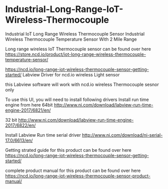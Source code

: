 # Industrial-Long-Range-IoT-Wireless-Thermocouple
Industrial IoT Long Range Wireless Thermocouple Sensor
Industrial Wireless Thermocouple Temperature Sensor With 2 Mile Range 

Long range wireless IoT Thermocouple sensor can be found over here https://store.ncd.io/product/iot-long-range-wireless-thermocouple-temperature-sensor/

https://ncd.io/long-range-iot-wireless-thermocouple-sensor-getting-started/ Labview Driver for ncd.io wireless Light sensor

this Labview software will work with ncd.io wireless Thermocouple sesnor only

To use this UI, you will need to install following drivers Install run time engine from here 64bit http://www.ni.com/download/labview-run-time-engine-2017/6821/en/

32 bit http://www.ni.com/download/labview-run-time-engine-2017/6822/en/

Install Labview Run time serial driver http://www.ni.com/download/ni-serial-17.0/6613/en/

Getting strated guide for this product can be found over here https://ncd.io/long-range-iot-wireless-thermocouple-sensor-getting-started/

complete product manual for this product can be found over here https://ncd.io/long-range-iot-wireless-thermocouple-sensor-product-manual/
